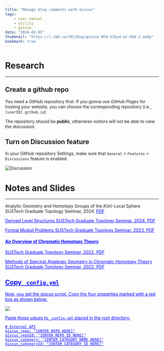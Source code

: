```yaml
---
title: "Manage blog comments with Giscus"
tags:
    - user manual
    - utility
    - giscus
date: "2024-02-03"
thumbnail: "https://i.ibb.co/V9j2Qsg/giscus-Wl0-X3byd-az-U68-1.webp"
bookmark: true
---
```


# Research
---

## Create a github repo

You need a GitHub repository first. If you gonna use *GitHub Pages* for hosting your website, you can choose the corresponding repository (i.e., `[userID].github.io`)

The repository should be **public**, otherwise visitors will not be able to view the discussion.

## Turn on Discussion feature

In your GitHub repository Settings, make sure that `General` > `Features` > `Discussions` feature is enabled.

![Discussion](https://i.ibb.co/P1FV02D/giscus-00.png)

# Notes and Slides
---


 Analytic Geometry and Homotopy Groups  of the $K(n)$-Local Sphere
 SUSTech Graduate Topology Seminar, 2024. <a href="files/K(n)sphere.pdf" style ="color:blue;text-decoration:underline;">PDF
          
 Derived Level Structures
SUSTech Graduate Topology Seminar, 2024. <a href="files/Derived_Level_Talk.pdf" style ="color:blue;text-decoration:underline;">PDF
          
Formal Moduli Problems
SUSTech Graduate Topology Seminar, 2023. <a href="files/FMP.pdf" style ="color:blue;text-decoration:underline;">PDF

 <h4>An Overview of Chromatic Homotopy Theory</h4>
SUSTech Graduate Topology Seminar, 2022. <a href="files/cht.pdf" style ="color:blue;text-decoration:underline;">PDF
        
Methods of Spectral Algebraic Geometry  in Chromatic Homotopy Theory
SUSTech Graduate Topology Seminar, 2022. <a href="files/sag_cht.pdf" style ="color:blue;text-decoration:underline;">PDF
      

## Copy  `_config.yml`

Now, you get the giscus script. Copy the four properties marked with a red box as shown below:

![](https://i.ibb.co/Z154x8P/giscus-04.png)

Paste those values to `_config.yml` placed in the root directory.

```
# External API
giscus_repo: "[ENTER REPO HERE]"
giscus_repoId: "[ENTER REPO ID HERE]"
giscus_category: "[ENTER CATEGORY NAME HERE]"
giscus_categoryId: "[ENTER CATEGORY ID HERE]"
```
